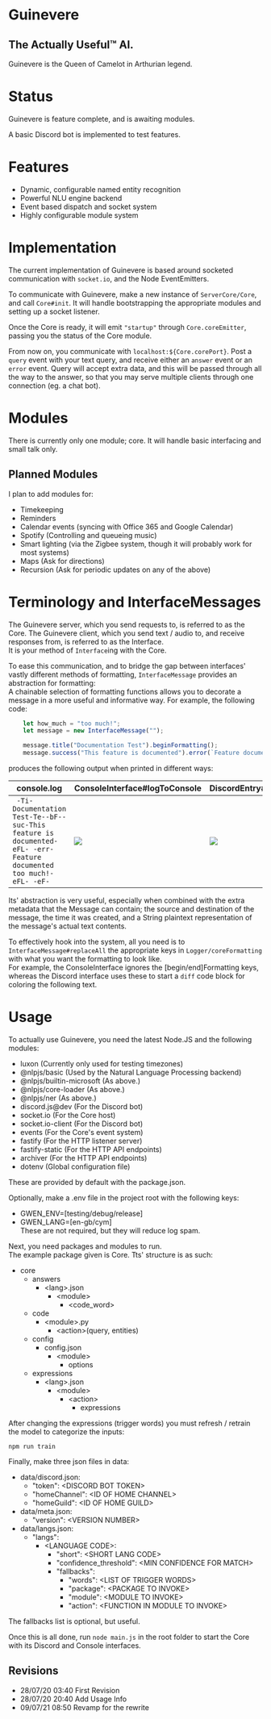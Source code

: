 # Guinevere
## The Actually Useful™ AI.
Guinevere is the Queen of Camelot in Arthurian legend.

# Status

Guinevere is feature complete, and is awaiting modules.
  
A basic Discord bot is implemented to test features.

# Features

* Dynamic, configurable named entity recognition
* Powerful NLU engine backend
* Event based dispatch and socket system
* Highly configurable module system

# Implementation

The current implementation of Guinevere is based around socketed communication with `socket.io`, and the Node EventEmitters.  

To communicate with Guinevere, make a new instance of `ServerCore/Core`, and call `Core#init`. It will handle bootstrapping the appropriate modules and setting up a socket listener.  

Once the Core is ready, it will emit `"startup"` through `Core.coreEmitter`, passing you the status of the Core module.

From now on, you communicate with `localhost:${Core.corePort}`. Post a `query` event with your text query, and receive either an `answer` event or an `error` event. Query will accept extra data, and this will be passed through all the way to the answer, so that you may serve multiple clients through one connection (eg. a chat bot).


# Modules
  
There is currently only one module; core.
It will handle basic interfacing and small talk only.

## Planned Modules

I plan to add modules for:

* Timekeeping
* Reminders
* Calendar events (syncing with Office 365 and Google Calendar)
* Spotify (Controlling and queueing music)
* Smart lighting (via the Zigbee system, though it will probably work for most systems)
* Maps (Ask for directions)
* Recursion (Ask for periodic updates on any of the above)


# Terminology and InterfaceMessages

The Guinevere server, which you send requests to, is referred to as the Core. The Guinevere client, which you send text / audio to, and receive responses from, is referred to as the Interface.  
It is your method of `Interface`ing with the Core.  

To ease this communication, and to bridge the gap between interfaces' vastly different methods of formatting, `InterfaceMessage` provides an abstraction for formatting:  
A chainable selection of formatting functions allows you to decorate a message in a more useful and informative way. For example, the following code:
```js
    let how_much = "too much!";
    let message = new InterfaceMessage("");

    message.title("Documentation Test").beginFormatting();
    message.success("This feature is documented").error(`Feature documented ${how_much}`).endFormatting();
```

produces the following output when printed in different ways:

| console.log | ConsoleInterface#logToConsole | DiscordEntry#recodeMessage |
| ----------- | ----------------------------- | -------------------------- |
| ``` -Ti-Documentation Test-Te--bF--suc-This feature is documented-eFL- -err-Feature documented too much!-eFL- -eF-``` | ![](https://raw.githubusercontent.com/GuinevereOne/Guinevere/master/.github/images/logToCons.jpg) | ![](https://raw.githubusercontent.com/GuinevereOne/Guinevere/master/.github/images/discordOut2.jpg) |  

Its' abstraction is very useful, especially when combined with the extra metadata that the Message can contain; the source and destination of the message, the time it was created, and a String plaintext representation of the message's actual text contents.

To effectively hook into the system, all you need is to `InterfaceMessage#replaceAll` the appropriate keys in `Logger/coreFormatting` with what you want the formatting to look like.  
For example, the ConsoleInterface ignores the \[begin/end\]Formatting keys, whereas the Discord interface uses these to start a `diff` code block for coloring the following text.  

# Usage

To actually use Guinevere, you need the latest Node.JS and the following modules:
- luxon                     (Currently only used for testing timezones)
- @nlpjs/basic              (Used by the Natural Language Processing backend)
- @nlpjs/builtin-microsoft  (As above.)
- @nlpjs/core-loader        (As above.)
- @nlpjs/ner                (As above.)
- discord.js@dev            (For the Discord bot)
- socket.io                 (For the Core host)
- socket.io-client          (For the Discord bot)
- events                    (For the Core's event system)
- fastify                   (For the HTTP listener server)
- fastify-static            (For the HTTP API endpoints)
- archiver                  (For the HTTP API endpoints)
- dotenv                    (Global configuration file)

These are provided by default with the package.json.

Optionally, make a .env file in the project root with the following keys:
* GWEN_ENV=[testing/debug/release]
* GWEN_LANG=[en-gb/cym]  
These are not required, but they will reduce log spam.

Next, you need packages and modules to run.  
The example package given is Core. Tts' structure is as such:
* core
    * answers
        * \<lang\>.json
            * \<module\>
                * \<code_word\>
    * code
        * \<module\>.py
            * \<action\>(query, entities)
    * config
        * config.json
            * \<module\>
                * options
    * expressions
        * \<lang\>.json
            * \<module\>
                * \<action\>
                    * expressions

After changing the expressions (trigger words) you must refresh / retrain the model to categorize the inputs:

`npm run train`

Finally, make three json files in data:
* data/discord.json:
    * "token": \<DISCORD BOT TOKEN\>
    * "homeChannel": \<ID OF HOME CHANNEL\>
    * "homeGuild": \<ID OF HOME GUILD\>
* data/meta.json: 
    * "version": \<VERSION NUMBER\>  
* data/langs.json:
    * "langs":
        * \<LANGUAGE CODE\>:
            * "short": \<SHORT LANG CODE\> 
            * "confidence_threshold": \<MIN CONFIDENCE FOR MATCH\>
            * "fallbacks": 
                * "words": \<LIST OF TRIGGER WORDS>
                * "package": \<PACKAGE TO INVOKE\>
                * "module": \<MODULE TO INVOKE\>
                * "action": \<FUNCTION IN MODULE TO INVOKE\>

The fallbacks list is optional, but useful.
  
Once this is all done, run `node main.js` in the root folder to start the Core with its Discord and Console interfaces.  

## Revisions  

 - 28/07/20 03:40 First Revision  
 - 28/07/20 20:40 Add Usage Info
 - 09/07/21 08:50 Revamp for the rewrite
